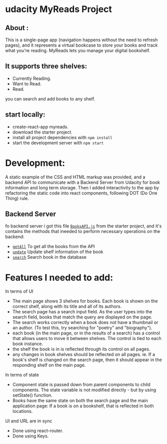 # udacity MyReads Project

## About :
This is a single-page app (navigation happens without the need to refresh pages),
and it represents a virtual bookcase to store your books and track what you're reading.
MyReads lets you manage your digital bookshelf. 
## It supports three shelves:
- Currently Reading.
- Want to Read.
- Read.

 you can search and add books to any shelf.

## start locally:
- create-react-app myreads.
- download the starter project.
- install all project dependencies with `npm install`
- start the development server with `npm start`

# Development:
A static example of the CSS and HTML markup was provided, and a backend API to communicate with a Backend Server from Udacity for book information and long term storage. Then I added interactivity to the app by refactoring the static code into react components, following DOT (Do One Thing) rule.

## Backend Server

fo backend server i got this file [`BooksAPI.js`](src/BooksAPI.js) from the starter project, and it's contains the methods that ineeded to perform necessary operations on the backend:

- [`getAll`](#getall) To get all the books from the API
- [`update`](#update) Update shelf information of the book
- [`search`](#search) Search book in the database

# Features I needed to add:
In terms of UI
- The main page shows 3 shelves for books. Each book is shown on the correct shelf, along with its title and all of its authors.
- The search page has a search input field. As the user types into the search field, books that match the query are displayed on the page.
- The search works correctly when a book does not have a thumbnail or an author. (To test this, try searching for "poetry" and "biography").
- each book (in the main page, or in the results of a search) has a control that allows users to move it between shelves. The control is tied to each book instance.
- the shelf the book is in is reflected through its control on all pages.
- any changes in book shelves should be reflected on all pages. ie. If a book's shelf is changed on the search page, then it should appear in the responding shelf on the main page.

In terms of state

- Component state is passed down from parent components to child components. The state variable is not modified directly - but by using setState() function.
- Books have the same state on both the search page and the main application page: If a book is on a bookshelf, that is reflected in both locations.

UI and URL are in sync
- Done using react-router.
- Done using Keys.

